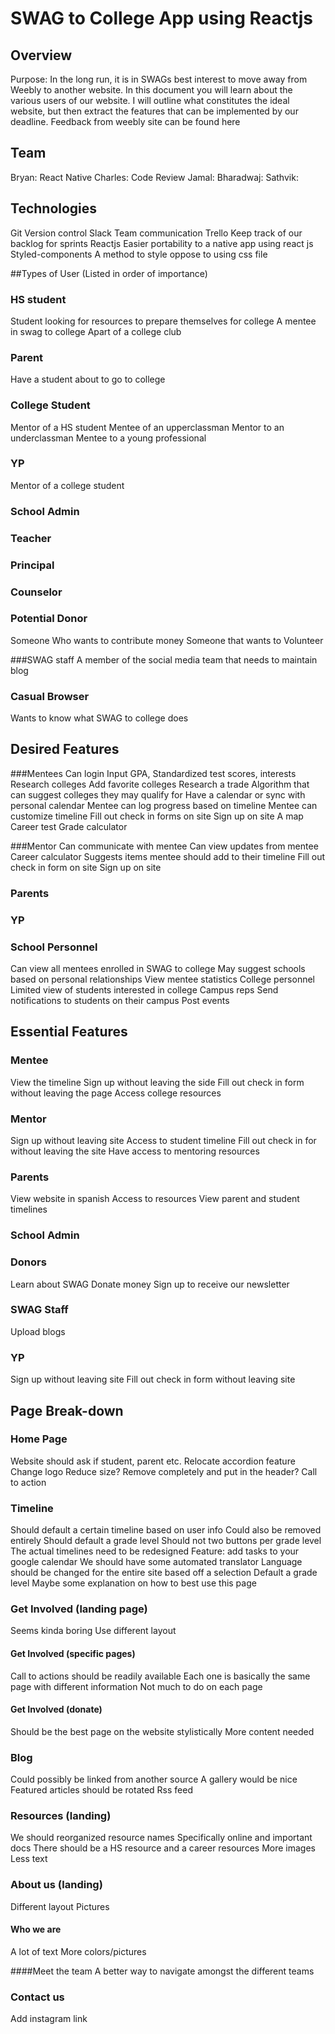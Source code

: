 # SWAG  to College App using Reactjs

## Overview
Purpose:
In the long run, it is in SWAGs best interest to move away from Weebly to another website. In this document you will learn about the various users of our website.  I will outline what constitutes the ideal website, but then extract the features that can be implemented by our deadline. Feedback from weebly site can be found here

## Team
Bryan: React Native
Charles: Code Review
Jamal:
Bharadwaj:
Sathvik:

## Technologies 
Git
Version control
Slack
Team communication
Trello
Keep track of our backlog for sprints
Reactjs
Easier portability to a native app using react js
Styled-components
A method to style oppose to using css file


##Types of User
(Listed in order of importance)

### HS student
Student looking for resources to prepare themselves for college
A mentee in swag to college
Apart of a college club

### Parent
Have a student about to go to college

### College Student
Mentor of a HS student
Mentee of an upperclassman
Mentor to an underclassman
Mentee to a young professional

### YP
Mentor of a college student

 ### School Admin

### Teacher
### Principal
### Counselor
### Potential Donor
Someone Who wants to contribute money
Someone that wants to Volunteer

###SWAG staff
A member of the social media team that needs to maintain blog

### Casual Browser
Wants to know what SWAG to college does

## Desired Features

###Mentees
Can login
Input GPA, Standardized test scores, interests
Research colleges
Add favorite colleges
Research a trade
Algorithm that can suggest colleges they may qualify for
Have a calendar or sync with personal calendar
Mentee can log progress based on timeline
Mentee can customize timeline
Fill out check in forms on site
Sign up on site
A map
Career test
Grade calculator

###Mentor
Can communicate with mentee
Can view updates from mentee
Career calculator
Suggests items mentee should add to their timeline
Fill out check in form on site
Sign up on site

### Parents

### YP

### School Personnel
Can view all mentees enrolled in SWAG to college
May suggest schools based on personal relationships
View mentee statistics
College personnel
Limited view of students interested in college
Campus reps
Send notifications to students on their campus
Post events

## Essential Features

### Mentee
View the timeline
Sign up without leaving the side
Fill out check in form without leaving the page
Access college resources

### Mentor
Sign up without leaving site
Access to student timeline
Fill out check in for without leaving the site
Have access to mentoring resources

### Parents
View website in spanish
Access to resources
View parent and student timelines

### School Admin

### Donors
Learn about SWAG
Donate money
Sign up to receive our newsletter

### SWAG Staff
Upload blogs

### YP
Sign up without leaving site
Fill out check in form without leaving site

## Page Break-down

### Home Page
Website should ask if student, parent etc.
Relocate accordion feature
Change logo
Reduce size?
Remove completely and put in the header?
Call to action

### Timeline 
Should default a certain timeline based on user info
Could also be removed entirely
Should default a grade level
Should not two buttons per grade level
The actual timelines need to be redesigned
Feature: add tasks to your google calendar
We should have some automated translator
Language should be changed for the entire site based off a selection
Default a grade level
Maybe some explanation on how to best use this page

### Get Involved (landing page)
Seems kinda boring
Use different layout

#### Get Involved (specific pages)
Call to actions should be readily available
Each one is basically the same page with different information
Not much to do on each page

#### Get Involved (donate)
Should be the best page on the website stylistically
More content needed

### Blog
Could possibly be linked from another source
A gallery would be nice
Featured articles should be rotated
Rss feed

### Resources (landing)
We should reorganized resource names
Specifically online and important docs
There should be a HS resource and a career resources
More images
Less text

### About us (landing)
Different layout
Pictures

#### Who we are
A lot of text
More colors/pictures

####Meet the team
A better way to navigate amongst the different teams

### Contact us
Add instagram link

